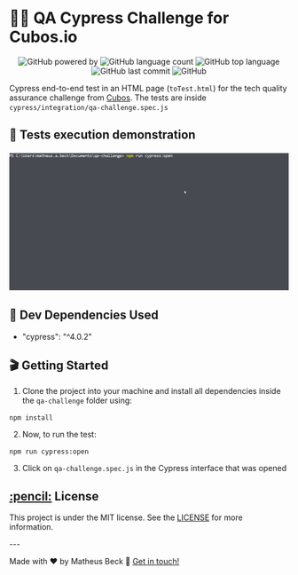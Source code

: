 # 👨‍💻 QA Cypress Challenge for Cubos.io

<p align="center">
  <img alt="GitHub powered by" src="https://img.shields.io/badge/cypress.io-tests-green.svg?style=flat-square">
  <img alt="GitHub language count" src="https://img.shields.io/github/languages/count/matheus-beck/qa-challenge">
  <img alt="GitHub top language" src="https://img.shields.io/github/languages/top/matheus-beck/qa-challenge">
  <img alt="GitHub last commit" src="https://img.shields.io/github/last-commit/matheus-beck/qa-challenge">
  <img alt="GitHub" src="https://img.shields.io/github/license/matheus-beck/qa-challenge">
</p>

Cypress end-to-end test in an HTML page (`toTest.html`) for the tech quality assurance challenge from [Cubos](https://cubos.io/). The tests are inside `cypress/integration/qa-challenge.spec.js`

## 🎥 Tests execution demonstration

![Cypress execution](execution.gif)

## 💾 Dev Dependencies Used

- "cypress": "^4.0.2"

## 🎬 Getting Started

1. Clone the project into your machine and install all dependencies inside the `qa-challenge` folder using:

```console
npm install
```

2. Now, to run the test:

```console
npm run cypress:open
```

3. Click on `qa-challenge.spec.js` in the Cypress interface that was opened

<h2><a class="anchor" aria-hidden="true" href="#memo-license">:pencil:</a> License </h2>
<p>This project is under the MIT license. See the <a href="https://github.com/matheus-beck/blog/blob/master/LICENSE">LICENSE</a> for more information.</p>
---

Made with ❤️ by Matheus Beck 👋 [Get in touch!](https://www.linkedin.com/in/matheus-beck/)
